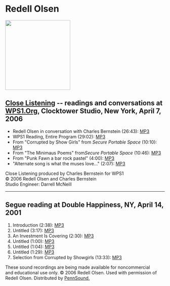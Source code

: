 Redell Olsen
============

<img src="/static/images/Olsen.jpg" width="205" height="220" />  

[Close Listening](Close-Listening.php) -- readings and conversations at [WPS1.Org](http://www.wps1.org), Clocktower Studio, New York, April 7, 2006
---------------------------------------------------------------------------------------------------------------------------------------------------

-   Redell Olsen in conversation with Charles Bernstein (26:43): [MP3](http://media.sas.upenn.edu/pennsound/authors/Olsen/Close-Lstening/Olsen-Redell_intrvw-w-Charles-Bernstein_WPS1_NY_4-7-06.mp3)
-   WPS1 Reading, Entire Program (29:02): [MP3](http://media.sas.upenn.edu/pennsound/authors/Olsen/Close-Lstening/Olsen-Redell_full-reading_WPS1_NY_4-7-06.mp3)
-   From "Corrupted by Show Girls" from *Secure Portable Space* (10:10): [MP3](http://media.sas.upenn.edu/pennsound/authors/Olsen/Close-Lstening/Olsen-Redell_01_frm-Corruptd-by-Show-Girls_WPS1_NY_4-7-06.mp3)
-   From "The Minimaus Poems" from*Secure Portable Space* (10:46): [MP3](http://media.sas.upenn.edu/pennsound/authors/Olsen/Close-Lstening/Olsen-Redell_02_Minimaus-Poems_WPS1_NY_4-7-06.mp3)
-   From "Punk Fawn a bar rock pastel" (4:00): [MP3](http://media.sas.upenn.edu/pennsound/authors/Olsen/Close-Lstening/Olsen-Redell_03_frm-Punk-Fawn_WPS1_NY_4-7-06.mp3)
-   "Alternate song is what the muses love..." (2:07): [MP3](http://media.sas.upenn.edu/pennsound/authors/Olsen/Close-Lstening/Olsen-Redell_04_Alternate-Song_WPS1_NY_4-7-06.mp3)

Close Listening produced by Charles Bernstein for WPS1  
© 2006 Redell Olsen and Charles Bernstein  
Studio Engineer: Darrell McNeill

------------------------------------------------------------------------

Segue reading at Double Happiness, NY, April 14, 2001
-----------------------------------------------------

1.  Introduction (2:38): [MP3](http://media.sas.upenn.edu/pennsound/authors/Olsen/Segue-2001/Olsen-Redell_01_Introduction_Segue_NY_4-14-01.mp3)
2.  Untitled (3:17): [MP3](http://media.sas.upenn.edu/pennsound/authors/Olsen/Segue-2001/Olsen-Redell_02_Untitled_Segue_NY_4-14-01.mp3)
3.  An Investment Is Covering (2:30): [MP3](http://media.sas.upenn.edu/pennsound/authors/Olsen/Segue-2001/Olsen-Redell_03_An-Investment-Is-Covering_Segue_NY_4-14-01.mp3)
4.  Untitled (1:00): [MP3](http://media.sas.upenn.edu/pennsound/authors/Olsen/Segue-2001/Olsen-Redell_04_Untitled_Segue_NY_4-14-01.mp3)
5.  Untitled (1:04): [MP3](http://media.sas.upenn.edu/pennsound/authors/Olsen/Segue-2001/Olsen-Redell_05_Untitled_Segue_NY_4-14-01.mp3)
6.  Untitled (1:29): [MP3](http://media.sas.upenn.edu/pennsound/authors/Olsen/Segue-2001/Olsen-Redell_06_Untitled_Segue_NY_4-14-01.mp3)
7.  Selection from Corrupted by Showgirls (13:33): [MP3](http://media.sas.upenn.edu/pennsound/authors/Olsen/Segue-2001/Olsen-Redell_07_Corrupted-by-Showgirls_Segue_NY_4-14-01.mp3)

  
These sound recordings are being made available for noncommercial  
and educational use only. © 2006 Redell Olsen. Used with permission of Redell
Olsen. Distributed by [PennSound.](../index.html)
